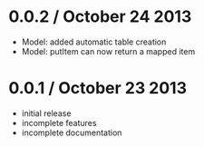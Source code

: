 0.0.2 / October 24 2013
=======================

* Model: added automatic table creation
* Model: putItem can now return a mapped item

0.0.1 / October 23 2013
=======================

* initial release
* incomplete features
* incomplete documentation
